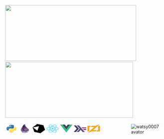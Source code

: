 <div>
  <img height="180em" width="420em" src="https://github-readme-stats.vercel.app/api?username=watsy0007&count_private=true&show_icons=true&theme=gradient" />
  <img height="180em" width="410em" src="https://github-readme-stats.vercel.app/api/top-langs/?layout=compact&username=watsy0007&count_private=true&show_icons=true&theme=gradient&hide_title=true" />
 </div>


<div style="display: inline_block"><br>

  <img align="center" alt="watsy0007 Python" height="30" width="40" src="https://raw.githubusercontent.com/devicons/devicon/master/icons/python/python-original.svg">
  <img align="center" alt="watsy0007 Elixir" height="30" width="40" src="https://raw.githubusercontent.com/devicons/devicon/master/icons/elixir/elixir-original.svg">
  <img align="center" alt="watsy0007 Crystal" height="30" width="40" src="https://raw.githubusercontent.com/devicons/devicon/master/icons/crystal/crystal-original.svg">
  <img align="center" alt="watsy0007 React" height="30" width="40" src="https://raw.githubusercontent.com/devicons/devicon/master/icons/react/react-original.svg">
  <img align="center" alt="watsy0007 React" height="30" width="40" src="https://raw.githubusercontent.com/devicons/devicon/master/icons/vuejs/vuejs-original.svg">
  <img align="center" alt="watsy0007 Haskell" height="30" width="40" src="https://raw.githubusercontent.com/devicons/devicon/master/icons/haskell/haskell-original.svg">
  <img align="center" alt="watsy0007 Zig" height="30" width="40" src="https://raw.githubusercontent.com/devicons/devicon/master/icons/zig/zig-original.svg">
  <img align="right" alt="watsy0007 avator" width="100em" src="https://avatars.githubusercontent.com/u/822237?v=4">  
</div>

